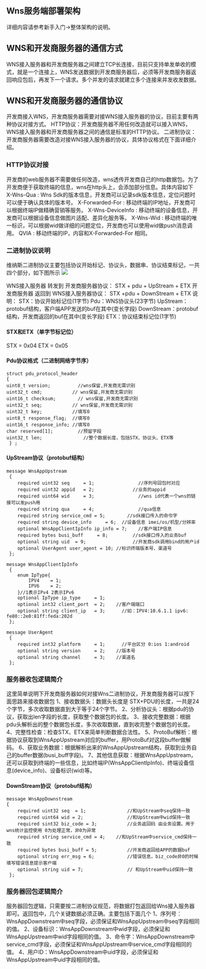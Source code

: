 ## Wns服务端部署架构
详细内容请参考新手入门->整体架构的说明。

## WNS和开发商服务器的通信方式
WNS接入服务器和开发商服务器之间建立TCP长连接，目前只支持单发单收的模式，就是一个连接上，WNS发送数据到开发商服务器后，必须等开发商服务器返回响应包后，再发下一个请求。多个并发的请求就建立多个连接来并发收发数据。

## WNS和开发商服务器的通信协议
开发商接入WNS，开发商服务器需要对接WNS接入服务器的协议，目前主要有两种协议对接方式。
HTTP协议：开发商服务器不用任何改造就可以接入WNS，WNS接入服务器和开发商服务器之间的通信是标准的HTTP协议。
二进制协议：开发商服务器需要改造对接WNS接入服务器的协议，具体协议格式在下面详细介绍。

### HTTP协议对接
开发商的web服务器不需要做任何改造，wns透传开发商自己的http数据包。为了开发商便于获取终端的信息，wns在http头上，会添加部分信息。具体内容如下
X-Wns-Qua : Wns Sdk的版本信息，开发商可以记录sdk版本信息，定位问题时可以便于确认具体的版本号。
X-Forwarded-For : 移动终端的IP地址，开发商可以根据终端IP做精确营销等服务。
X-Wns-DeviceInfo : 移动终端的设备信息，开发商可以根据设备信息做图片适配、差异化服务等。
X-Wns-Wid : 移动终端的唯一标识，可以根据wid做详细的问题定位，开发商也可以使用wid做push消息调用。
QVIA : 移动终端的IP，内容和X-Forwarded-For 相同。

### 二进制协议说明
维纳斯二进制协议主要包括协议开始标记、协议头，数据串、协议结束标记，一共四个部分，如下图所示
![](https://mccdn.qcloud.com/static/img/7c0516d8ab1e543d0230d80468fa1631/wns-protobuf.png)

WNS接入服务器 转发到 开发商服务器协议： STX + pdu + UpStream + ETX
开发商服务器 返回到 WNS接入服务器协议： STX +pdu + DownStream + ETX
说明：
STX：协议开始标记位(1字节)
Pdu：WNS协议头(23字节)
UpStream： protobuf结构，客户端APP发送的buf在其中(变长字段)
DownStream：protobuf结构，开发商返回的buf在其中(变长字段)
ETX：协议结束标记位(1字节)

#### STX和ETX（单字节标记位）
STX = 0x04
ETX = 0x05

#### Pdu协议格式（二进制网络字节序）

```
struct pdu_protocol_header
{ 
uint8_t version;     	  //wns保留,开发商无需识别
uint32_t cmd;     	    // wns保留,开发商无需识别
uint16_t checksum;   	  // wns保留,开发商无需识别
uint32_t seq;     	    // wns保留,开发商无需识别
uint32_t key;     	    //填写0
uint8_t response_flag;	//填写0
uint16_t response_info;	//填写0
char reserved[1];	      //预留字段
uint32_t len;		        //整个数据长度，包括STX、协议头、ETX等 
 } ;
```


#### UpStream协议（protobuf结构）
```
message WnsAppUpstream
 {
 	required uint32 seq 	= 1;			    //序列号回包时对应
 	required uint32 appid 	= 2;			  //业务的appid
 	required uint64 wid 	= 3;			    //wns id代表一个wns的链接可以发push用
 	required string qua 	= 4;			    //qua信息
 	required string service_cmd = 5;		//sdk接口传入的命令字
 	required string device_info 	= 6;  //设备信息 imei/os/机型/分辨率
 	optional WnsAppClientIpInfo ip_info	= 7;	//客户端IP信息
 	required bytes busi_buff	 = 8;		  //sdk接口传入的业务buf
 	optional string uid  = 9;			      //开发商sdk调用bind的用户id
 	optional UserAgent user_agent = 10; //标识终端版本号、渠道号
 };
```

```
message WnsAppClientIpInfo
 {
 	enum IpType{
 		IPV4	= 1;
 		IPV6	= 2;
 	}//1表示IPv4 2表示IPv6
 	optional IpType ip_type		= 1;
 	optional int32 client_port	= 2;	//客户端端口
 	optional string client_ip	= 3;	  //如：IPV4:10.6.1.1 ipv6: fe80::2e0:81ff:feda:202d
 };
```

```
message UserAgent
 {
 	required int32 platform		= 1;	  //平台区分 0:ios 1:android
 	optional string version		= 2;  	//版本号
 	optional string channel		= 3;   	//渠道名
 };
```

### 服务器收包逻辑简介
这里简单说明下开发商服务器如何对接Wns二进制协议，开发商服务器可以按下面思路来接收数据包
1、接收数据头：数据头长度是 STX+PDU的长度，一共是24个字节，多次收取数据直到大于等于24个字节。
2、分析协议头：根据pdu的协议，获取出len字段的长度，获取整个数据包的长度。
3、接收完整数据：根据pdu头解析出的整个数据包长度，多次收取数据，直到收完整个数据包的长度。
4、完整性检查：检查STX、ETX来简单判断数据合法性。
5、ProtoBuf解析：根据协议获取到WnsAppUpstream对应的buffer，用ProtoBuf对这段buffer做解码。
6、获取业务数据：根据解析出来的WnsAppUpstream结构，获取到业务自己的buffer数据(busi_buff字段)。
7、其他信息获取：根据WnsAppUpstream，还可以获取到终端的一些信息，比如终端IP(WnsAppClientIpInfo)、终端设备信息(device_info)、设备标识(wid)等。


#### DownStream协议（protobuf结构）

```
message WnsAppDownstream
{
 	required uint32 seq  = 1;			    //和UpStream中seq保持一致
 	required uint64 wid = 2;			    //和UpStream中wid保持一致
 	required sint32 biz_code = 3;			//业务返回码 由业务设置。用于wns统计监控使用 0为处理正常，非0为异常
 	required string service_cmd = 4;	//和UpStream中service_cmd保持一致
 	required bytes busi_buff = 5;			//开发商返回给APP的数据buf 
 	optional string err_msg = 6;			//错误信息，biz_code非0的时候填写错误信息提示客户端
 	optional string uid = 7;			    // 和UpStream中uid保持一致
 };
```

### 服务器回包逻辑简介
服务器回包逻辑，只需要按二进制协议规范，将数据打包返回给Wns接入服务器即可。返回包中，几个关键数据必须正确。主要包括下面几个
1、序列号：WnsAppDownstream中seq字段，必须保证和WnsAppUpstream中seq字段相同的值。
2、设备标识：WnsAppDownstream中wid字段，必须保证和WnsAppUpstream中wid字段相同的值。
3、命令字：WnsAppDownstream中service_cmd字段，必须保证和WnsAppUpstream中service_cmd字段相同的值。
4、用户ID：WnsAppDownstream中uid字段，必须保证和WnsAppUpstream中uid字段相同的值。


